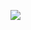 <!---![](http://github-profile-summary-cards.vercel.app/api/cards/stats?username=caapel&theme=swift)
[![Top Langs](https://github-readme-stats.vercel.app/api/top-langs/?username=caapel)](https://github.com/caapel/github-readme-stats)--->
![](http://github-profile-summary-cards.vercel.app/api/cards/profile-details?username=caapel&theme=swift)



<!---
caapel/caapel is a ✨ special ✨ repository because its `README.md` (this file) appears on your GitHub profile.
You can click the Preview link to take a look at your changes.
--->
